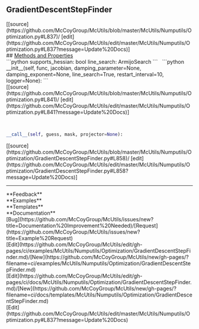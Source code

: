 ## <a id="McUtils.Numputils.Optimization.GradientDescentStepFinder">GradientDescentStepFinder</a> 

<div class="docs-source-link" markdown="1">
[[source](https://github.com/McCoyGroup/McUtils/blob/master/McUtils/Numputils/Optimization.py#L837)/
[edit](https://github.com/McCoyGroup/McUtils/edit/master/McUtils/Numputils/Optimization.py#L837?message=Update%20Docs)]
</div>









<div class="collapsible-section">
 <div class="collapsible-section collapsible-section-header" markdown="1">
## <a class="collapse-link" data-toggle="collapse" href="#methods" markdown="1"> Methods and Properties</a> <a class="float-right" data-toggle="collapse" href="#methods"><i class="fa fa-chevron-down"></i></a>
 </div>
 <div class="collapsible-section collapsible-section-body collapse show" id="methods" markdown="1">
 ```python
supports_hessian: bool
line_search: ArmijoSearch
```
<a id="McUtils.Numputils.Optimization.GradientDescentStepFinder.__init__" class="docs-object-method">&nbsp;</a> 
```python
__init__(self, func, jacobian, damping_parameter=None, damping_exponent=None, line_search=True, restart_interval=10, logger=None): 
```
<div class="docs-source-link" markdown="1">
[[source](https://github.com/McCoyGroup/McUtils/blob/master/McUtils/Numputils/Optimization.py#L841)/
[edit](https://github.com/McCoyGroup/McUtils/edit/master/McUtils/Numputils/Optimization.py#L841?message=Update%20Docs)]
</div>


<a id="McUtils.Numputils.Optimization.GradientDescentStepFinder.__call__" class="docs-object-method">&nbsp;</a> 
```python
__call__(self, guess, mask, projector=None): 
```
<div class="docs-source-link" markdown="1">
[[source](https://github.com/McCoyGroup/McUtils/blob/master/McUtils/Numputils/Optimization/GradientDescentStepFinder.py#L858)/
[edit](https://github.com/McCoyGroup/McUtils/edit/master/McUtils/Numputils/Optimization/GradientDescentStepFinder.py#L858?message=Update%20Docs)]
</div>
 </div>
</div>












---


<div markdown="1" class="text-secondary">
<div class="container">
  <div class="row">
   <div class="col" markdown="1">
**Feedback**   
</div>
   <div class="col" markdown="1">
**Examples**   
</div>
   <div class="col" markdown="1">
**Templates**   
</div>
   <div class="col" markdown="1">
**Documentation**   
</div>
   <div class="col" markdown="1">
   
</div>
   <div class="col" markdown="1">
   
</div>
   <div class="col" markdown="1">
   
</div>
</div>
  <div class="row">
   <div class="col" markdown="1">
[Bug](https://github.com/McCoyGroup/McUtils/issues/new?title=Documentation%20Improvement%20Needed)/[Request](https://github.com/McCoyGroup/McUtils/issues/new?title=Example%20Request)   
</div>
   <div class="col" markdown="1">
[Edit](https://github.com/McCoyGroup/McUtils/edit/gh-pages/ci/examples/McUtils/Numputils/Optimization/GradientDescentStepFinder.md)/[New](https://github.com/McCoyGroup/McUtils/new/gh-pages/?filename=ci/examples/McUtils/Numputils/Optimization/GradientDescentStepFinder.md)   
</div>
   <div class="col" markdown="1">
[Edit](https://github.com/McCoyGroup/McUtils/edit/gh-pages/ci/docs/McUtils/Numputils/Optimization/GradientDescentStepFinder.md)/[New](https://github.com/McCoyGroup/McUtils/new/gh-pages/?filename=ci/docs/templates/McUtils/Numputils/Optimization/GradientDescentStepFinder.md)   
</div>
   <div class="col" markdown="1">
[Edit](https://github.com/McCoyGroup/McUtils/edit/master/McUtils/Numputils/Optimization.py#L837?message=Update%20Docs)   
</div>
   <div class="col" markdown="1">
   
</div>
   <div class="col" markdown="1">
   
</div>
   <div class="col" markdown="1">
   
</div>
</div>
</div>
</div>